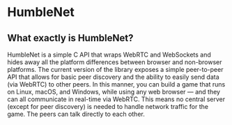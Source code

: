 # HumbleNet

## What exactly is HumbleNet?
   
HumbleNet is a simple C API that wraps WebRTC and WebSockets and hides away all
the platform differences between browser and non-browser platforms. The current
version of the library exposes a simple peer-to-peer API that allows for basic
peer discovery and the ability to easily send data (via WebRTC) to other peers.
In this manner, you can build a game that runs on Linux, macOS, and Windows,
while using any web browser — and they can all communicate in real-time via WebRTC.
This means no central server (except for peer discovery) is needed to handle network
traffic for the game. The peers can talk directly to each other.

